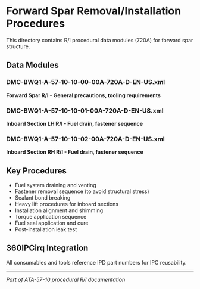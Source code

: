 # Forward Spar Removal/Installation Procedures

This directory contains R/I procedural data modules (720A) for forward spar structure.

## Data Modules

### DMC-BWQ1-A-57-10-10-00-00A-720A-D-EN-US.xml
**Forward Spar R/I - General precautions, tooling requirements**

### DMC-BWQ1-A-57-10-10-01-00A-720A-D-EN-US.xml
**Inboard Section LH R/I - Fuel drain, fastener sequence**

### DMC-BWQ1-A-57-10-10-02-00A-720A-D-EN-US.xml
**Inboard Section RH R/I - Fuel drain, fastener sequence**

## Key Procedures

- Fuel system draining and venting
- Fastener removal sequence (to avoid structural stress)
- Sealant bond breaking
- Heavy lift procedures for inboard sections
- Installation alignment and shimming
- Torque application sequence
- Fuel seal application and cure
- Post-installation leak test

## 360IPCirq Integration

All consumables and tools reference IPD part numbers for IPC reusability.

---

*Part of ATA-57-10 procedural R/I documentation*
